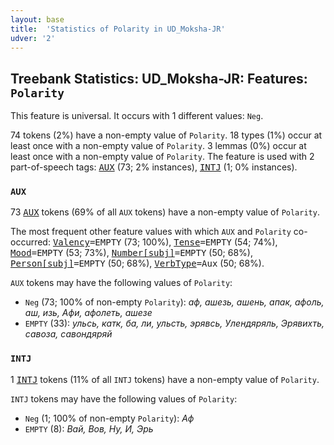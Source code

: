 ```yaml
---
layout: base
title:  'Statistics of Polarity in UD_Moksha-JR'
udver: '2'
---
```


## Treebank Statistics: UD_Moksha-JR: Features: `Polarity`

This feature is universal.
It occurs with 1 different values: `Neg`.

74 tokens (2%) have a non-empty value of `Polarity`.
18 types (1%) occur at least once with a non-empty value of `Polarity`.
3 lemmas (0%) occur at least once with a non-empty value of `Polarity`.
The feature is used with 2 part-of-speech tags: <tt><a href="mdf_jr-pos-AUX.html">AUX</a></tt> (73; 2% instances), <tt><a href="mdf_jr-pos-INTJ.html">INTJ</a></tt> (1; 0% instances).

### `AUX`

73 <tt><a href="mdf_jr-pos-AUX.html">AUX</a></tt> tokens (69% of all `AUX` tokens) have a non-empty value of `Polarity`.

The most frequent other feature values with which `AUX` and `Polarity` co-occurred: <tt><a href="mdf_jr-feat-Valency.html">Valency</a></tt><tt>=EMPTY</tt> (73; 100%), <tt><a href="mdf_jr-feat-Tense.html">Tense</a></tt><tt>=EMPTY</tt> (54; 74%), <tt><a href="mdf_jr-feat-Mood.html">Mood</a></tt><tt>=EMPTY</tt> (53; 73%), <tt><a href="mdf_jr-feat-Number-subj.html">Number[subj]</a></tt><tt>=EMPTY</tt> (50; 68%), <tt><a href="mdf_jr-feat-Person-subj.html">Person[subj]</a></tt><tt>=EMPTY</tt> (50; 68%), <tt><a href="mdf_jr-feat-VerbType.html">VerbType</a></tt><tt>=Aux</tt> (50; 68%).

`AUX` tokens may have the following values of `Polarity`:

* `Neg` (73; 100% of non-empty `Polarity`): <em>аф, ашезь, ашень, апак, афоль, аш, изь, Афи, афолеть, ашезе</em>
* `EMPTY` (33): <em>ульсь, катк, ба, ли, ульсть, эрявсь, Улендяряль, Эрявихть, савоза, савондяряй</em>

### `INTJ`

1 <tt><a href="mdf_jr-pos-INTJ.html">INTJ</a></tt> tokens (11% of all `INTJ` tokens) have a non-empty value of `Polarity`.

`INTJ` tokens may have the following values of `Polarity`:

* `Neg` (1; 100% of non-empty `Polarity`): <em>Аф</em>
* `EMPTY` (8): <em>Вай, Вов, Ну, И, Эрь</em>

